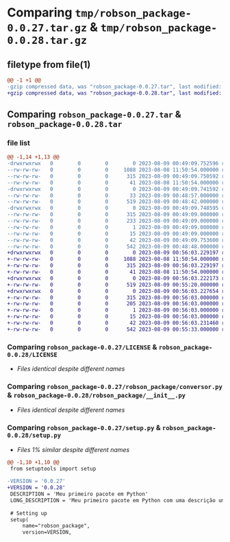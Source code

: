 # Comparing `tmp/robson_package-0.0.27.tar.gz` & `tmp/robson_package-0.0.28.tar.gz`

## filetype from file(1)

```diff
@@ -1 +1 @@
-gzip compressed data, was "robson_package-0.0.27.tar", last modified: Wed Aug  9 00:49:09 2023, max compression
+gzip compressed data, was "robson_package-0.0.28.tar", last modified: Wed Aug  9 00:56:03 2023, max compression
```

## Comparing `robson_package-0.0.27.tar` & `robson_package-0.0.28.tar`

### file list

```diff
@@ -1,14 +1,13 @@
-drwxrwxrwx   0        0        0        0 2023-08-09 00:49:09.752596 robson_package-0.0.27/
--rw-rw-rw-   0        0        0     1088 2023-08-08 11:50:54.000000 robson_package-0.0.27/LICENSE
--rw-rw-rw-   0        0        0      315 2023-08-09 00:49:09.750592 robson_package-0.0.27/PKG-INFO
--rw-rw-rw-   0        0        0       41 2023-08-08 11:50:54.000000 robson_package-0.0.27/README.md
-drwxrwxrwx   0        0        0        0 2023-08-09 00:49:09.741592 robson_package-0.0.27/robson_package/
--rw-rw-rw-   0        0        0       33 2023-08-09 00:48:57.000000 robson_package-0.0.27/robson_package/__init__.py
--rw-rw-rw-   0        0        0      519 2023-08-09 00:48:42.000000 robson_package-0.0.27/robson_package/conversor.py
-drwxrwxrwx   0        0        0        0 2023-08-09 00:49:09.748595 robson_package-0.0.27/robson_package.egg-info/
--rw-rw-rw-   0        0        0      315 2023-08-09 00:49:09.000000 robson_package-0.0.27/robson_package.egg-info/PKG-INFO
--rw-rw-rw-   0        0        0      233 2023-08-09 00:49:09.000000 robson_package-0.0.27/robson_package.egg-info/SOURCES.txt
--rw-rw-rw-   0        0        0        1 2023-08-09 00:49:09.000000 robson_package-0.0.27/robson_package.egg-info/dependency_links.txt
--rw-rw-rw-   0        0        0       15 2023-08-09 00:49:09.000000 robson_package-0.0.27/robson_package.egg-info/top_level.txt
--rw-rw-rw-   0        0        0       42 2023-08-09 00:49:09.753600 robson_package-0.0.27/setup.cfg
--rw-rw-rw-   0        0        0      542 2023-08-09 00:48:48.000000 robson_package-0.0.27/setup.py
+drwxrwxrwx   0        0        0        0 2023-08-09 00:56:03.229197 robson_package-0.0.28/
+-rw-rw-rw-   0        0        0     1088 2023-08-08 11:50:54.000000 robson_package-0.0.28/LICENSE
+-rw-rw-rw-   0        0        0      315 2023-08-09 00:56:03.229197 robson_package-0.0.28/PKG-INFO
+-rw-rw-rw-   0        0        0       41 2023-08-08 11:50:54.000000 robson_package-0.0.28/README.md
+drwxrwxrwx   0        0        0        0 2023-08-09 00:56:03.222173 robson_package-0.0.28/robson_package/
+-rw-rw-rw-   0        0        0      519 2023-08-09 00:55:20.000000 robson_package-0.0.28/robson_package/__init__.py
+drwxrwxrwx   0        0        0        0 2023-08-09 00:56:03.227654 robson_package-0.0.28/robson_package.egg-info/
+-rw-rw-rw-   0        0        0      315 2023-08-09 00:56:03.000000 robson_package-0.0.28/robson_package.egg-info/PKG-INFO
+-rw-rw-rw-   0        0        0      205 2023-08-09 00:56:03.000000 robson_package-0.0.28/robson_package.egg-info/SOURCES.txt
+-rw-rw-rw-   0        0        0        1 2023-08-09 00:56:03.000000 robson_package-0.0.28/robson_package.egg-info/dependency_links.txt
+-rw-rw-rw-   0        0        0       15 2023-08-09 00:56:03.000000 robson_package-0.0.28/robson_package.egg-info/top_level.txt
+-rw-rw-rw-   0        0        0       42 2023-08-09 00:56:03.231460 robson_package-0.0.28/setup.cfg
+-rw-rw-rw-   0        0        0      542 2023-08-09 00:55:33.000000 robson_package-0.0.28/setup.py
```

### Comparing `robson_package-0.0.27/LICENSE` & `robson_package-0.0.28/LICENSE`

 * *Files identical despite different names*

### Comparing `robson_package-0.0.27/robson_package/conversor.py` & `robson_package-0.0.28/robson_package/__init__.py`

 * *Files identical despite different names*

### Comparing `robson_package-0.0.27/setup.py` & `robson_package-0.0.28/setup.py`

 * *Files 1% similar despite different names*

```diff
@@ -1,10 +1,10 @@
 from setuptools import setup
 
-VERSION = '0.0.27'
+VERSION = '0.0.28'
 DESCRIPTION = 'Meu primeiro pacote em Python'
 LONG_DESCRIPTION = 'Meu primeiro pacote em Python com uma descrição um pouco mais longa'
 
 # Setting up
 setup(
     name="robson_package",
     version=VERSION,
```

